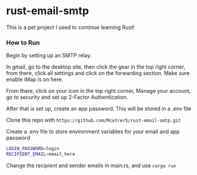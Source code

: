 # rust-email-smtp
This is a pet project I used to continue learning Rust!

### How to Run

Begin by setting up an SMTP relay. 

In gmail, go to the desktop site, 
then click the gear in the top right corner,
from there, click all settings and click on the
forwarding section. Make sure enable iMap is on here.

From there, click on your icon in the top right corner, 
Manage your account, 
go to security and set up 2-Factor Authentication.

After that is set up, create an app password. This will be stored in a .env file

Clone this repo with 
```https://github.com/Mcutrer5/rust-email-smtp.git```

Create a .env file to store environment variables for your email and app password
```bash
LOGIN_PASSWORD=login
RECIPIENT_EMAIL=email_here
```

Change the recipient and sender emails in main.rs, and use ```cargo run```
